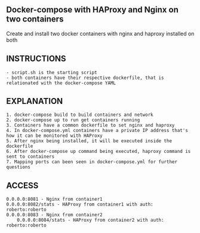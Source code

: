 
## Docker-compose with HAProxy and Nginx on two containers

Create and install two docker containers with nginx and haproxy installed on both

## INSTRUCTIONS

	- script.sh is the starting script
	- both containers have their respective dockerfile, that is relationated with the docker-compose YAML

## EXPLANATION

	1. docker-compose build to build containers and network
	2. docker-compose up to run get containers running
	3. Containers have a common dockerfile to set nginx and haproxy
	4. In docker-compose.yml containers have a private IP address that's how it can be monitored with HAProxy
	5. After nginx being installed, it will be executed inside the dockerfile
	6. After docker-compose up command being executed, haproxy command is sent to containers
	7. Mapping ports can been seen in docker-compose.yml for further questions

## ACCESS

	0.0.0.0:8081 - Nginx from container1
	0.0.0.0:8082/stats - HAProxy from container1 with auth: roberto:roberto
	0.0.0.0:8083 - Nginx from container2
        0.0.0.0:8084/stats - HAProxy from container2 with auth:	roberto:roberto
	
